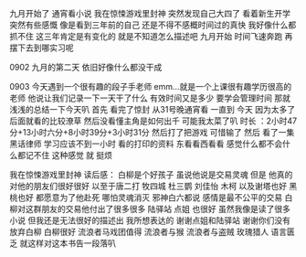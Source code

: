 九月开始了
通宵看小说 我在惊悚游戏里封神
突然发现自己大四了
看着新生开学 突然有些感慨 像是看到三年前的自己
还是不得不感概时间过的真快 我好像什么都抓不住
这三年肯定是有变化的 就是不知道怎么描述吧
九月开始 时间飞速奔跑 再摆下去到哪实习呢

0902 九月的第二天 依旧好像什么都没干成 



0903 今天遇到一个很有趣的段子手老师 emm...就是一个上课很有趣学历很高的老师 他说让我们记录一下一天干了什么 有效时间又是多少 要学会管理时间
    那就浅浅的总结一下今天叭 首先 看完了惊封 从31号晚通宵看 一直到 今天 因为太多了 后面就看的比较潦草 然后没看懂主角是如何出千 可能我太菜了叭  时长 ：2小时47分+13小时六分+8小时39分+3小时31分
    然后打了把游戏 可惜输了 然后 看了一集黑话律师 学习应该不到一小时 看的打印的资料 东看看西看看 感觉什么都不会什么都记不住 这种感觉 就 挺烦





我在惊悚游戏里封神
读后感：
白柳是个好孩子 虽说他说是交易灵魂 但是 他真的对他的朋友们很好很好 以至于唐二打 牧四城 杜三鹦 刘佳怡 木柯 以及谢塔也好 黑桃也好 都愿意为了他赴死 哪怕灵魂消灭 邪神白六都说 感情是最不公平的交易 白柳对这群朋友的交易他付出了很多很多 陆驿站 点姐 也很好 虽然我像是读了很多小说 但我还是无法很好的描述出 我所想表达的 谢谢点姐和陆驿站 谢谢你们没有放弃白柳 白柳很好 流浪者马戏团值得 流浪者与猴 流浪者与盗贼 玫瑰猎人 语言匮乏 就这样对这本书告一段落叭


























